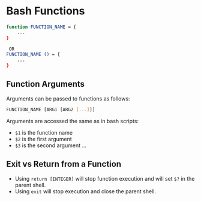 # Bash Functions

```bash
function FUNCTION_NAME = {
    ...
}

 OR
FUNCTION_NAME () = {
    ...
}
```




## Function Arguments
Arguments can be passed to functions as follows:
```bash
FUNCTION_NAME [ARG1 [ARG2 [...]]]
```
Arguments are accessed the same as in bash scripts:

* `$1` is the function name
* `$2` is the first argument
* `$3` is the second argument ...




## Exit vs Return from a Function

- Using `return [INTEGER]` will stop function execution and will set `$?` in the parent shell.
- Using `exit` will stop execution and close the parent shell.
